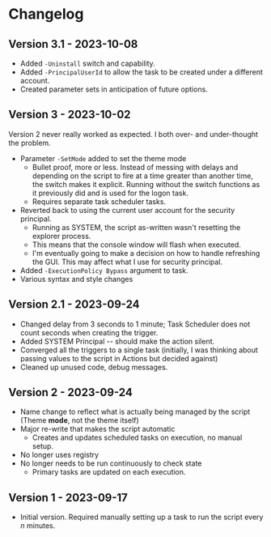 # Changelog

## Version 3.1 - 2023-10-08

- Added `-Uninstall` switch and capability.
- Added `-PrincipalUserId` to allow the task to be created under a different account.
- Created parameter sets in anticipation of future options.

## Version 3 - 2023-10-02

Version 2 never really worked as expected. I both over- and under-thought the problem.

- Parameter `-SetMode` added to set the theme mode
  - Bullet proof, more or less. Instead of messing with delays and depending on the script to fire at a time greater than another time, the switch makes it explicit. Running without the switch functions as it previously did and is used for the logon task.
  - Requires separate task scheduler tasks.
- Reverted back to using the current user account for the security principal.
  - Running as SYSTEM, the script as-written wasn't resetting the explorer process.
  - This means that the console window will flash when executed.
  - I'm eventually going to make a decision on how to handle refreshing the GUI. This may affect what I use for security principal.
- Added `-ExecutionPolicy Bypass` argument to task.
- Various syntax and style changes

## Version 2.1 - 2023-09-24

- Changed delay from 3 seconds to 1 minute; Task Scheduler does not count seconds when creating the trigger.
- Added SYSTEM Principal -- should make the action silent.
- Converged all the triggers to a single task (initially, I was thinking about passing values to the script in Actions but decided against)
- Cleaned up unused code, debug messages.

## Version 2 - 2023-09-24

- Name change to reflect what is actually being managed by the script (Theme **mode**, not the theme itself)
- Major re-write that makes the script automatic
  - Creates and updates scheduled tasks on execution, no manual setup.
- No longer uses registry
- No longer needs to be run continuously to check state
  - Primary tasks are updated on each execution.

## Version 1 - 2023-09-17

- Initial version. Required manually setting up a task to run the script every *n* minutes.

